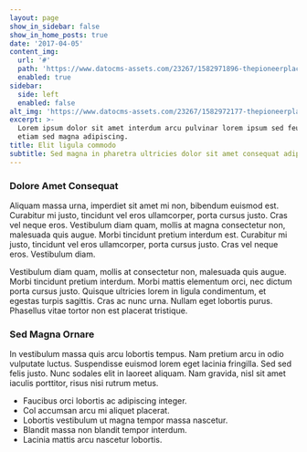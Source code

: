 ```yaml
---
layout: page
show_in_sidebar: false
show_in_home_posts: true
date: '2017-04-05'
content_img:
  url: '#'
  path: 'https://www.datocms-assets.com/23267/1582971896-thepioneerplace8.jpg'
  enabled: true
sidebar:
  side: left
  enabled: false
alt_img: 'https://www.datocms-assets.com/23267/1582972177-thepioneerplace3.jpg'
excerpt: >-
  Lorem ipsum dolor sit amet interdum arcu pulvinar lorem ipsum sed feugiat
  etiam sed magna adipiscing.
title: Elit ligula commodo
subtitle: Sed magna in pharetra ultricies dolor sit amet consequat adipiscing lorem.
---
```


### Dolore Amet Consequat

Aliquam massa urna, imperdiet sit amet mi non, bibendum euismod est. Curabitur mi justo, tincidunt vel eros ullamcorper, porta cursus justo. Cras vel neque eros. Vestibulum diam quam, mollis at magna consectetur non, malesuada quis augue. Morbi tincidunt pretium interdum est. Curabitur mi justo, tincidunt vel eros ullamcorper, porta cursus justo. Cras vel neque eros. Vestibulum diam.

Vestibulum diam quam, mollis at consectetur non, malesuada quis augue. Morbi tincidunt pretium interdum. Morbi mattis elementum orci, nec dictum porta cursus justo. Quisque ultricies lorem in ligula condimentum, et egestas turpis sagittis. Cras ac nunc urna. Nullam eget lobortis purus. Phasellus vitae tortor non est placerat tristique.

### Sed Magna Ornare

In vestibulum massa quis arcu lobortis tempus. Nam pretium arcu in odio vulputate luctus. Suspendisse euismod lorem eget lacinia fringilla. Sed sed felis justo. Nunc sodales elit in laoreet aliquam. Nam gravida, nisl sit amet iaculis porttitor, risus nisi rutrum metus.

* Faucibus orci lobortis ac adipiscing integer.
* Col accumsan arcu mi aliquet placerat.
* Lobortis vestibulum ut magna tempor massa nascetur.
* Blandit massa non blandit tempor interdum.
* Lacinia mattis arcu nascetur lobortis.